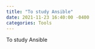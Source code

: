 ```yaml
---
title: "To study Ansible"
date: 2021-11-23 16:40:00 -0400
categories: Tools
---
```

To study Ansible
